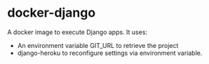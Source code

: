 # docker-django
A docker image to execute Django apps. It uses:

* An environment variable GIT_URL to retrieve the project
* django-heroku to reconfigure settings via environment variable.

